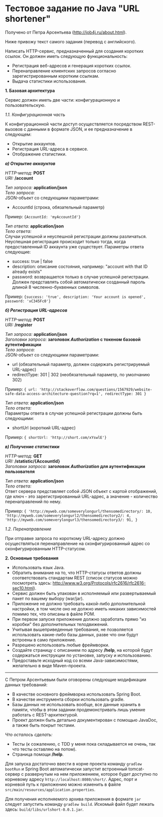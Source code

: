 # Тестовое задание по Java "URL shortener"

Получено от Петра Арсентьева (http://job4j.ru/about.html).

Ниже привожу текст самого задания (перевод с английского).

Написать HTTP-сервис, предназначенный для создания коротких ссылок.
Он должен иметь следующую функциональность:

- Регистрация веб-адресов и генерация коротких ссылок.
- Перенаправление клиентских запросов согласно зарегистрированным коротким ссылкам.
- Выдача статистики использования.

**1. Базовая архитектура**

Сервис должен иметь две части: конфигурационную и пользовательскую.

*1.1. Конфигурационная часть*

К конфигурационной части доступ осуществляется посредством REST-вызовов
с данными в формате JSON, и ее предназначение в следующем:

- Открытие аккаунтов.
- Регистрация URL-адреса в сервисе.
- Отображение статистики.

***а) Открытие аккаунтов***

*HTTP-метод:* **POST**  
*URI:* **/account**  

*Тип запроса:* **application/json**  
*Тело запроса:*  
JSON-объект со следующими параметрами:

- AccountId (строка, обязательный параметр)  

Пример: `{AccountId: 'myAccountId'}`

*Тип ответа:* **application/json**  
*Тело ответа:*  
Случаи успешной и неуспешной регистрации должны различаться.
Неуспешная регистрация происходит только тогда, когда предоставленный
ID аккаунта уже существует. Параметры ответа следующие:

- success: true | false
- description: описание состояния, например: "account with that ID already exists"
- password: возвращается только в случае успешной регистрации. Должен
представлять собой автоматически созданный пароль длиной 8 численно-буквенных
символов.

Пример: `{success: 'true', description: 'Your account is opened', password: 'xC345Fc0'}`

***б) Регистрация URL-адресов***

*HTTP-метод:* **POST**  
*URI:* **/register**  

*Тип запроса:* **application/json**  
*Заголовки запроса:* **заголовок *Authorization* с токеном базовой аутентификации**  
*Тело запроса:*  
JSON-объект со следующими параметрами:

- url (обязательный параметр, должен содержать регистрируемый URL-адрес)
- redirectType: 301 | 302 (необязательный параметр, по умолчанию 302)

Пример: `{
             url: 'http://stackoverflow.com/questions/1567929/website-safe-data-access-architecture-question?rq=1',
             redirectType: 301
         }`

*Тип ответа:* **application/json**  
*Тело ответа:*  
Параметры ответа в случае успешной регистрации должны быть следующими:

- shortUrl (короткий URL-адрес)

Пример: `{ shortUrl: 'http://short.com/xYswlE'}`

***в) Получение статистики***

*HTTP-метод:* **GET**  
*URI:* **/statistic/{AccountId}**  
*Заголовки запроса:* **заголовок *Authorization* для аутентификации пользователя**  

*Тип ответа:* **application/json**  
*Тело ответа:*  
Ответ сервера представляет собой JSON объект с картой отображений, где ключ - это
зарегистрированный URL-адрес, а значение - количество перенаправлений по нему.

Пример: `{
             'http://myweb.com/someverylongurl/thensomedirectory/: 10,
             'http://myweb.com/someverylongurl2/thensomedirectory2/: 4,
             'http://myweb.com/someverylongurl3/thensomedirectory3/: 91,
         }`

*1.2. Перенаправление*

При отправке запроса по короткому URL-адресу должно осуществляться перенаправление
на сконфигурированный адрес со сконфигурированным HTTP-статусом.

**2. Основные требования**

- Использовать язык Java.
- Обратить внимание на то, что HTTP-статусы ответов должны соответствовать
стандартам REST (список статусов можно посмотреть здесь:
http://www.w3.org/Protocols/rfc2616/rfc2616-sec10.html).
- Сервис должен быть упакован в исполняемый или развертываемый пакет по вашему
выбору (war/jar).
- Приложение не должно требовать какой-либо дополнительной настройки, в том числе
оно не должно иметь никаких зависимостей помимо тех, что описаны в файле POM.
- При первом запуске приложение должно заработать прямо "из коробки" без дополнительных
телодвижений.
- Учитывая вышеприведенные требования, не позволяется использовать какие-либо
базы данных, разве что они будут встроены в само приложение.
- Разрешено использовать любые фреймворки.
- Создайте страницу с описанием по адресу **/help**, на которой будут содержаться
инструкции по установке, запуску и использованию.
- Предоставьте исходный код со всеми Java-зависимостями, желательно в виде Maven-проекта.

***

С Петром Арсентьевым были оговорены следующие модификации данных требований:

- В качестве основного фреймворка использовать Spring Boot.
- В качестве инструмента сборки использовать gradle.
- Базы данных не использовать вообще, все данные хранить в памяти, чтобы в этом
задании продемонстривать лишь умение работать с REST-архитектурой.
- Проект должен быть детально документирован с помощью JavaDoc, а также быть
покрыт тестами.

*Что осталось сделать:*

- Тесты (к сожалению, с TDD у меня пока складывается не очень, так что тесты оставляю на потом).
- Страница помощи **/help**.

Для запуска достаточно ввести в корне проекта команду `gradlew bootRun`
и Spring Boot автоматически запустит встроенный tomcat-сервер с развернутым на нем
приложением, которое будет доступно по корневому адресу `http://localhost:8080/short/`.
Адрес, порт и корневой путь к приложению можно изменить в файле `src/main/resources/application.properties`.

Для получения исполняемого архива приложения в формате `jar` следует запустить команду
`gradlew build`. Искомый файл будет лежать здесь: `build/libs/urlshort-0.0.1.jar`.